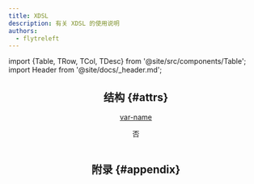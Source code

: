 ```yaml
---
title: XDSL
description: 有关 XDSL 的使用说明
authors:
  - flytreleft
---
```


import {Table, TRow, TCol, TDesc} from '@site/src/components/Table';
import Header from '@site/docs/\_header.md';

<Header />


## 结构 {#attrs}

<Table head={['属性', '值类型', '属性名称', '必填']}>

<!-- -->

<TRow><TCol id="attr_xdef_name">  </TCol><TCol>

[var-name](../dict/std-domain#opt_var_name)

</TCol><TCol>  </TCol>
<TCol> 否 </TCol><TDesc>


</TDesc></TRow>

</Table>

## 附录 {#appendix}

